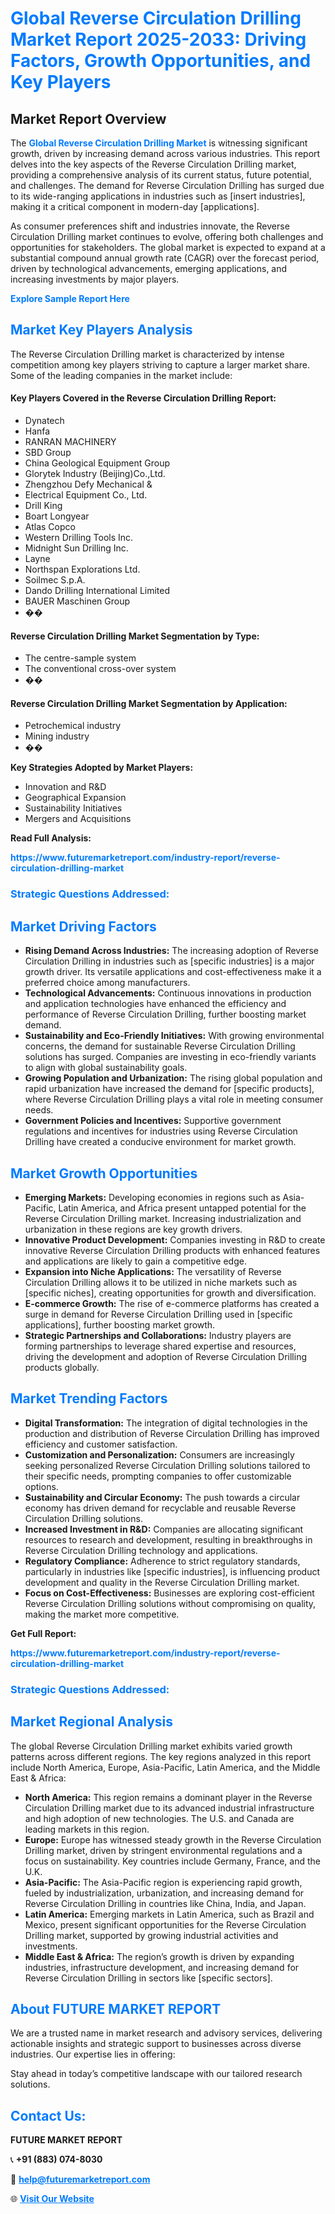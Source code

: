<h1 style="color: #007BFF;">Global Reverse Circulation Drilling Market Report 2025-2033: Driving Factors, Growth Opportunities, and Key Players</h1>

<section id="overview">
<h2>Market Report Overview</h2>
<p>The <a href="https://www.futuremarketreport.com/industry-report/reverse-circulation-drilling-market" style="color: #007BFF; text-decoration: none;"><strong>Global Reverse Circulation Drilling Market</strong></a> is witnessing significant growth, driven by increasing demand across various industries. This report delves into the key aspects of the Reverse Circulation Drilling market, providing a comprehensive analysis of its current status, future potential, and challenges. The demand for Reverse Circulation Drilling has surged due to its wide-ranging applications in industries such as [insert industries], making it a critical component in modern-day [applications].</p>
<p>As consumer preferences shift and industries innovate, the Reverse Circulation Drilling market continues to evolve, offering both challenges and opportunities for stakeholders. The global market is expected to expand at a substantial compound annual growth rate (CAGR) over the forecast period, driven by technological advancements, emerging applications, and increasing investments by major players.</p>
</section>

<section id="overview">
<p><a href="https://www.futuremarketreport.com/request-sample/reportId=118609" style="color: #007BFF; text-decoration: none;"><strong>Explore Sample Report Here</strong></a></p>
</section>

<section id="key-players">
<h2 style="color: #007BFF;">Market Key Players Analysis</h2>
<p>The Reverse Circulation Drilling market is characterized by intense competition among key players striving to capture a larger market share. Some of the leading companies in the market include:</p>
<h4>Key Players Covered in the Reverse Circulation Drilling Report:</h4>
<ul><li>Dynatech</li><li>Hanfa</li><li>RANRAN MACHINERY</li><li>SBD Group</li><li>China Geological Equipment Group</li><li>Glorytek Industry (Beijing)Co.,Ltd.</li><li>Zhengzhou Defy Mechanical &amp;</li><li>Electrical Equipment Co., Ltd.</li><li>Drill King</li><li>Boart Longyear</li><li>Atlas Copco</li><li>Western Drilling Tools Inc.</li><li>Midnight Sun Drilling Inc.</li><li>Layne</li><li>Northspan Explorations Ltd.</li><li>Soilmec S.p.A.</li><li>Dando Drilling International Limited</li><li>BAUER Maschinen Group</li><li>��</li></ul>
<h4>Reverse Circulation Drilling Market Segmentation by Type:</h4>
<ul><li>The centre-sample system</li><li>The conventional cross-over system</li><li>��</li></ul>

<h4>Reverse Circulation Drilling Market Segmentation by Application:</h4>
<ul><li>Petrochemical industry</li><li>Mining industry</li><li>��</li></ul>
<p><strong>Key Strategies Adopted by Market Players:</strong></p>
<ul>
<li>Innovation and R&D</li>
<li>Geographical Expansion</li>
<li>Sustainability Initiatives</li>
<li>Mergers and Acquisitions</li>
</ul>
</section>

<section>
<p><strong>Read Full Analysis: </strong></p><a href="https://www.futuremarketreport.com/industry-report/reverse-circulation-drilling-market" style="color: #007BFF; text-decoration: none;"><strong>https://www.futuremarketreport.com/industry-report/reverse-circulation-drilling-market</strong></a>
<h3 style="color: #007BFF;">Strategic Questions Addressed:</h3>
</section>

<section id="driving-factors">
<h2 style="color: #007BFF;">Market Driving Factors</h2>
<ul>
<li><strong>Rising Demand Across Industries:</strong> The increasing adoption of Reverse Circulation Drilling in industries such as [specific industries] is a major growth driver. Its versatile applications and cost-effectiveness make it a preferred choice among manufacturers.</li>
<li><strong>Technological Advancements:</strong> Continuous innovations in production and application technologies have enhanced the efficiency and performance of Reverse Circulation Drilling, further boosting market demand.</li>
<li><strong>Sustainability and Eco-Friendly Initiatives:</strong> With growing environmental concerns, the demand for sustainable Reverse Circulation Drilling solutions has surged. Companies are investing in eco-friendly variants to align with global sustainability goals.</li>
<li><strong>Growing Population and Urbanization:</strong> The rising global population and rapid urbanization have increased the demand for [specific products], where Reverse Circulation Drilling plays a vital role in meeting consumer needs.</li>
<li><strong>Government Policies and Incentives:</strong> Supportive government regulations and incentives for industries using Reverse Circulation Drilling have created a conducive environment for market growth.</li>
</ul>
</section>

<section id="growth-opportunities">
<h2 style="color: #007BFF;">Market Growth Opportunities</h2>
<ul>
<li><strong>Emerging Markets:</strong> Developing economies in regions such as Asia-Pacific, Latin America, and Africa present untapped potential for the Reverse Circulation Drilling market. Increasing industrialization and urbanization in these regions are key growth drivers.</li>
<li><strong>Innovative Product Development:</strong> Companies investing in R&D to create innovative Reverse Circulation Drilling products with enhanced features and applications are likely to gain a competitive edge.</li>
<li><strong>Expansion into Niche Applications:</strong> The versatility of Reverse Circulation Drilling allows it to be utilized in niche markets such as [specific niches], creating opportunities for growth and diversification.</li>
<li><strong>E-commerce Growth:</strong> The rise of e-commerce platforms has created a surge in demand for Reverse Circulation Drilling used in [specific applications], further boosting market growth.</li>
<li><strong>Strategic Partnerships and Collaborations:</strong> Industry players are forming partnerships to leverage shared expertise and resources, driving the development and adoption of Reverse Circulation Drilling products globally.</li>
</ul>
</section>

<section id="trending-factors">
<h2 style="color: #007BFF;">Market Trending Factors</h2>
<ul>
<li><strong>Digital Transformation:</strong> The integration of digital technologies in the production and distribution of Reverse Circulation Drilling has improved efficiency and customer satisfaction.</li>
<li><strong>Customization and Personalization:</strong> Consumers are increasingly seeking personalized Reverse Circulation Drilling solutions tailored to their specific needs, prompting companies to offer customizable options.</li>
<li><strong>Sustainability and Circular Economy:</strong> The push towards a circular economy has driven demand for recyclable and reusable Reverse Circulation Drilling solutions.</li>
<li><strong>Increased Investment in R&D:</strong> Companies are allocating significant resources to research and development, resulting in breakthroughs in Reverse Circulation Drilling technology and applications.</li>
<li><strong>Regulatory Compliance:</strong> Adherence to strict regulatory standards, particularly in industries like [specific industries], is influencing product development and quality in the Reverse Circulation Drilling market.</li>
<li><strong>Focus on Cost-Effectiveness:</strong> Businesses are exploring cost-efficient Reverse Circulation Drilling solutions without compromising on quality, making the market more competitive.</li>
</ul>
</section>

<section>
<p><strong>Get Full Report: </strong></p><a href="https://www.futuremarketreport.com/industry-report/reverse-circulation-drilling-market" style="color: #007BFF; text-decoration: none;"><strong>https://www.futuremarketreport.com/industry-report/reverse-circulation-drilling-market</strong></a>
<h3 style="color: #007BFF;">Strategic Questions Addressed:</h3>
</section>


<section id="regional-analysis">
<h2 style="color: #007BFF;">Market Regional Analysis</h2>
<p>The global Reverse Circulation Drilling market exhibits varied growth patterns across different regions. The key regions analyzed in this report include North America, Europe, Asia-Pacific, Latin America, and the Middle East & Africa:</p>
<ul>
<li><strong>North America:</strong> This region remains a dominant player in the Reverse Circulation Drilling market due to its advanced industrial infrastructure and high adoption of new technologies. The U.S. and Canada are leading markets in this region.</li>
<li><strong>Europe:</strong> Europe has witnessed steady growth in the Reverse Circulation Drilling market, driven by stringent environmental regulations and a focus on sustainability. Key countries include Germany, France, and the U.K.</li>
<li><strong>Asia-Pacific:</strong> The Asia-Pacific region is experiencing rapid growth, fueled by industrialization, urbanization, and increasing demand for Reverse Circulation Drilling in countries like China, India, and Japan.</li>
<li><strong>Latin America:</strong> Emerging markets in Latin America, such as Brazil and Mexico, present significant opportunities for the Reverse Circulation Drilling market, supported by growing industrial activities and investments.</li>
<li><strong>Middle East & Africa:</strong> The region’s growth is driven by expanding industries, infrastructure development, and increasing demand for Reverse Circulation Drilling in sectors like [specific sectors].</li>
</ul>
</section>

<footer>
<h2 style="color: #007BFF;">About FUTURE MARKET REPORT</h2>
<p>We are a trusted name in market research and advisory services, delivering actionable insights and strategic support to businesses across diverse industries. Our expertise lies in offering:</p>

<p>Stay ahead in today’s competitive landscape with our tailored research solutions.</p>

<h2 style="color: #007BFF;">Contact Us:</h2>
<p><strong>FUTURE MARKET REPORT</strong></p>
<p>📞 <strong>+91 (883) 074-8030</strong></p>
<p>📧 <strong><a href="mailto:help@futuremarketreport.com" style="color: #007BFF;">help@futuremarketreport.com</a></strong></p>
<p>🌐 <strong><a href="https://www.futuremarketreport.com/" style="color: #007BFF;">Visit Our Website</a></strong></p>
</footer>